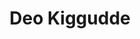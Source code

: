 ---
title: Deo Kiggudde
organization: Humanitarian OpenStreetMap Team
talk: "MapUganda a Drone tech OSM Community in Uganda"
permalink: /speakers/#deo-kiggudde
---